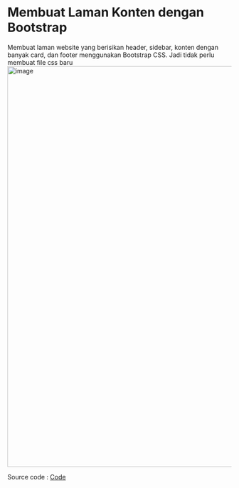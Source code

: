# Membuat Laman Konten dengan Bootstrap
Membuat laman website yang berisikan header, sidebar, konten dengan banyak card, dan footer menggunakan Bootstrap CSS. Jadi tidak perlu membuat file css baru  
<img width="900" alt="image" src="https://github.com/user-attachments/assets/8fd23991-40e7-4a98-82d9-e29d9fae19d7" />

Source code : [Code](index.html)
